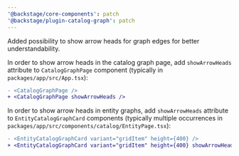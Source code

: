```yaml
---
'@backstage/core-components': patch
'@backstage/plugin-catalog-graph': patch
---
```


Added possibility to show arrow heads for graph edges for better understandability.

In order to show arrow heads in the catalog graph page, add `showArrowHeads` attribute to `CatalogGraphPage` component
(typically in `packages/app/src/App.tsx`):

```diff
- <CatalogGraphPage />
+ <CatalogGraphPage showArrowHeads />
```

In order to show arrow heads in entity graphs, add `showArrowHeads` attribute to `EntityCatalogGraphCard` components
(typically multiple occurrences in `packages/app/src/components/catalog/EntityPage.tsx`):

```diff
- <EntityCatalogGraphCard variant="gridItem" height={400} />
+ <EntityCatalogGraphCard variant="gridItem" height={400} showArrowHeads />
```

